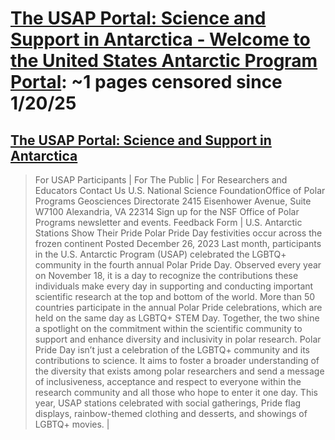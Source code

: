 



# [The USAP Portal: Science and Support in Antarctica - Welcome to the United States Antarctic Program Portal](usap.gov): ~1 pages censored since 1/20/25

## [The USAP Portal: Science and Support in Antarctica](https://www.usap.gov/news/4754/)


> For USAP Participants | For The Public | For Researchers and Educators Contact Us U.S. National Science FoundationOffice of Polar Programs Geosciences Directorate 2415 Eisenhower Avenue, Suite W7100 Alexandria, VA 22314 Sign up for the NSF Office of Polar Programs newsletter and events. Feedback Form | U.S. Antarctic Stations Show Their Pride Polar Pride Day festivities occur across the frozen continent Posted December 26, 2023 Last month, participants in the U.S. Antarctic Program (USAP) celebrated the LGBTQ+ community in the fourth annual Polar Pride Day. Observed every year on November 18, it is a day to recognize the contributions these individuals make every day in supporting and conducting important scientific research at the top and bottom of the world. More than 50 countries participate in the annual Polar Pride celebrations, which are held on the same day as LGBTQ+ STEM Day. Together, the two shine a spotlight on the commitment within the scientific community to support and enhance diversity and inclusivity in polar research. Polar Pride Day isn’t just a celebration of the LGBTQ+ community and its contributions to science. It aims to foster a broader understanding of the diversity that exists among polar researchers and send a message of inclusiveness, acceptance and respect to everyone within the research community and all those who hope to enter it one day. This year, USAP stations celebrated with social gatherings, Pride flag displays, rainbow-themed clothing and desserts, and showings of LGBTQ+ movies. |